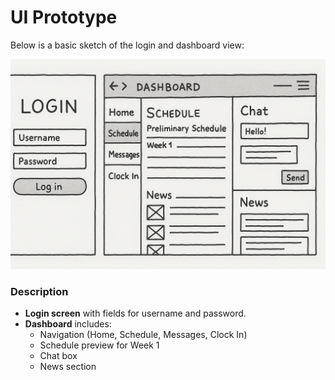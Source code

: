 # UI Prototype

Below is a basic sketch of the login and dashboard view:

![UI Prototype](ui-prototype.png)

### Description

- **Login screen** with fields for username and password.
- **Dashboard** includes:
  - Navigation (Home, Schedule, Messages, Clock In)
  - Schedule preview for Week 1
  - Chat box
  - News section
